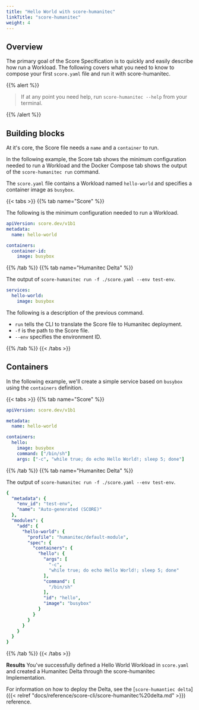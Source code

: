 ```yaml
---
title: "Hello World with score-humanitec"
linkTitle: "score-humanitec"
weight: 4
---
```


## Overview

The primary goal of the Score Specification is to quickly and easily describe how run a Workload. The following covers what you need to know to compose your first `score.yaml` file and run it with score-humanitec.

{{% alert %}}

> If at any point you need help, run `score-humanitec --help` from your terminal.

{{% /alert %}}

## Building blocks

At it's core, the Score file needs a `name` and a `container` to run.

In the following example, the Score tab shows the minimum configuration needed to run a Workload and the Docker Compose tab shows the output of the `score-humanitec run` command.

The `score.yaml` file contains a Workload named `hello-world` and specifies a container image as `busybox`.

{{< tabs >}}
{{% tab name="Score" %}}

The following is the minimum configuration needed to run a Workload.

```yaml
apiVersion: score.dev/v1b1
metadata:
  name: hello-world

containers:
  container-id:
    image: busybox
```

{{% /tab %}}
{{% tab name="Humanitec Delta" %}}

The output of `score-humanitec run -f ./score.yaml --env test-env`.

```yaml
services:
  hello-world:
    image: busybox
```

The following is a description of the previous command.

- `run` tells the CLI to translate the Score file to Humanitec deployment.
- `-f` is the path to the Score file.
- `--env` specifies the environment ID.

{{% /tab %}}
{{< /tabs >}}

## Containers

In the following example, we'll create a simple service based on `busybox` using the `containers` definition.

{{< tabs >}}
{{% tab name="Score" %}}

```yaml
apiVersion: score.dev/v1b1

metadata:
  name: hello-world

containers:
  hello:
    image: busybox
    command: ["/bin/sh"]
    args: ["-c", "while true; do echo Hello World!; sleep 5; done"]
```

{{% /tab %}}
{{% tab name="Humanitec Delta" %}}

The output of `score-humanitec run -f ./score.yaml --env test-env`.

```yaml
{
  "metadata": {
    "env_id": "test-env",
    "name": "Auto-generated (SCORE)"
  },
  "modules": {
    "add": {
      "hello-world": {
        "profile": "humanitec/default-module",
        "spec": {
          "containers": {
            "hello": {
              "args": [
                "-c",
                "while true; do echo Hello World!; sleep 5; done"
              ],
              "command": [
                "/bin/sh"
              ],
              "id": "hello",
              "image": "busybox"
            }
          }
        }
      }
    }
  }
}
```

{{% /tab %}}
{{< /tabs >}}

**Results** You've successfully defined a Hello World Workload in `score.yaml` and created a Humanitec Delta through the score-humanitec Implementation.

For information on how to deploy the Delta, see the [`score-humantiec delta`]({{< relref "docs/reference/score-cli/score-humanitec%20delta.md" >}}) reference.
